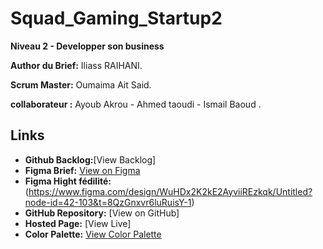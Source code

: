 # Squad_Gaming_Startup2

**Niveau 2 - Developper son business**

**Author du Brief:** Iliass RAIHANI. 

**Scrum Master:** Oumaima Ait Said. 

**collaborateur :** Ayoub Akrou - Ahmed taoudi - Ismail Baoud  .

## Links

- **Github Backlog:**[View Backlog]
- **Figma Brief:** [View on Figma](https://www.figma.com/design/WuHDx2K2kE2AyviiREzkqk/Untitled?node-id=10-185&t=mzOVUu3a7hKoG3wx-1)
- **Figma Hight fédilité:**(https://www.figma.com/design/WuHDx2K2kE2AyviiREzkqk/Untitled?node-id=42-103&t=8QzGnxvr6luRuisY-1)
- **GitHub Repository:** [View on GitHub]
- **Hosted Page:** [View Live]
- **Color Palette:** [View Color Palette](https://coolors.co/palette/2b2d42-8d99ae-edf2f4-ef233c-d90429)
